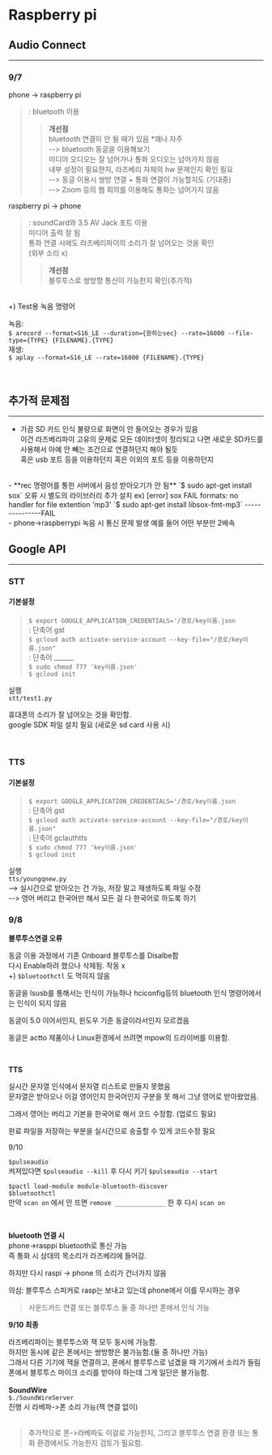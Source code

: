 # Raspberry pi
## Audio Connect
---
### 9/7 
phone -> raspberry pi  
> : bluetooth 이용  
>  
>> **개선점**  
>> bluetooth 연결이 안 될 때가 있음 *꽤나 자주  
>> --> bluetooth 동글을 이용해보기  
>> 미디어 오디오는 잘 넘어가나 통화 오디오는 넘어가지 않음  
>> 내부 설정이 필요한지, 라즈베리 자체의 hw 문제인지 확인 필요  
>> --> 동글 이용시 쌍방 연결 + 통화 연결이 가능할지도 (기대중)  
>> --> Zoom 등의 웹 회의를 이용해도 통화는 넘어가지 않음

raspberry pi -> phone
> : soundCard와 3.5 AV Jack 포트 이용  
> 미디어 출력 잘 됨  
> 통화 연결 시에도 라즈베리파이의 소리가 잘 넘어오는 것을 확인  
> (외부 소리 x)
>> **개선점**  
>> 블루투스로 쌍방향 통신이 가능한지 확인(추가적)  

<br/>
+) Test용 녹음 명령어  

녹음:  
`$ arecord --format=S16_LE --duration={원하는sec} --rate=16000 --file-type={TYPE} {FILENAME}.{TYPE}`  
재생:  
`$ aplay --format=S16_LE --rate=16000 {FILENAME}.{TYPE}`

<br/>

## 추가적 문제점
---
- 가끔 SD 카드 인식 불량으로 화면이 안 들어오는 경우가 있음  
이건 라즈베리파이 고유의 문제로 모든 데이터셋이 정리되고 나면
새로운 SD카드를 사용해서 아예 안 빼는 조건으로 연결하던지 해야 될듯  
혹은 usb 포트 등을 이용하던지 혹은 이외의 포트 등을 이용하던지  
<br/>
- **rec 명령어를 통한 서버에서 음성 받아오기가 안 됨**  
`$ sudo apt-get install sox`  
오류 시 별도의 라이브러리 추가 설치  
ex) [error] sox FAIL formats: no handler for file extention 'mp3'  
`$ sudo apt-get install libsox-fmt-mp3`
 ---------------FAIL
<br/>
- phone->raspberrypi 녹음 시 통신 문제 발생  
예를 들어 어떤 부분만 2배속

<br/>


## Google API
---
### STT
#### 기본설정
> `$ export GOOGLE_APPLICATION_CREDENTIALS='/경로/key이름.json`  
> : 단축어 gst  
> `$ gcloud auth activate-service-account --key-file="/경로/key이름.json"`  
> : 단축어 ______  
> `$ sudo chmod 777 'key이름.json'`  
> `$ gcloud init`

실행  
`stt/test1.py`

휴대폰의 소리가 잘 넘어오는 것을 확인함.  
google SDK 파일 설치 필요 (새로운 sd card 사용 시)

<br/>

### TTS
#### 기본설정
> `$ export GOOGLE_APPLICATION_CREDENTIALS='/경로/key이름.json`  
> : 단축어 gst  
> `$ gcloud auth activate-service-account --key-file="/경로/key이름.json"`  
> : 단축어 gclauthtts  
> `$ sudo chmod 777 'key이름.json'`  
> `$ gcloud init`  

실행  
`tts/youngqnew.py`  
--> 실시간으로 받아오는 건 가능, 저장 말고 재생하도록 파일 수정  
--> 영어 버리고 한국어만 해서 모든 걸 다 한국어로 하도록 하기

### 9/8

**블루투스연결 오류**  

동글 이용 과정에서 기존 Onboard 블루투스를 Disalbe함  
다시 Enable하려 했으나 삭제됨. 작동 x  
+) `$bluetoothctl` 도 먹히지 않음

동글을 lsusb를 통해서는 인식이 가능하나 hciconfig등의 bluetooth 인식 명령어에서는 인식이 되지 않음

동글이 5.0 이어서인지, 윈도우 기준 동글이라서인지 모르겠음

동글은 actto 제품이나 Linux환경에서 쓰려면 mpow의 드라이버를 이용함.

<br/>

**TTS**  

실시간 문자열 인식에서 문자열 리스트로 만들지 못했음  
문자열은 받아오나 이걸 영어인지 한국어인지 구분을 못 해서
그냥 영어로 받아왔었음.

그래서 영어는 버리고 기본을 한국어로 해서 코드 수정함.
(업로드 필요)

완료 파일을 저장하는 부분을 실시간으로 송출할 수 있게 코드수정 필요



9/10

`$pulseaudio`  
켜져있다면 `$pulseaudio --kill` 후 다시 키기 `$pulseaudio --start`

`$pactl load-module module-bluetooth-discover`  
`$bluetoothctl`  
만약 `scan on` 에서 안 뜨면 `remove ______________` 한 후 다시 `scan on`

<br/>

**bluetooth 연결 시**  
phone->rasppi bluetooth로 통신 가능  
즉 통화 시 상대의 목소리가 라즈베리에 들어감.

하지만 다시 raspi -> phone 의 소리가 건너가지 않음

의심: 블루투스 스피커로 rasp는 보내고 있는데 phone에서 이를 무시하는 경우

> 사운드카드 연결 또는 블루투스 둘 중 하나만 폰에서 인식 가능



**9/10 최종**

라즈베리파이는 블루투스와 잭 모두 동시에 가능함.  
하지만 동시에 같은 폰에서는 쌍방향은 불가능함.(둘 중 하나만 가능)  
그래서 다른 기기에 잭을 연결하고, 폰에서 블루투스로 넘겼을 때 기기에서 소리가 들림  
폰에서 블루투스 마이크 소리를 받아야 하는데 그게 일단은 불가능함.
<br/>  
**SoundWire**  
`$./SoundWireServer`    
진행 시 라베파->폰 소리 가능(잭 연결 없이)
<br/>
<br/>
> 추가적으로 폰->라베파도 이걸로 가능한지, 그리고 블루투스 연결 환경 또는 통화 환경에서도 가능한지 검토가 필요함.
